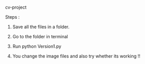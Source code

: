 cv-project

Steps :

1. Save all the files in a folder.

2. Go to the folder in terminal

3. Run python Version1.py

4. You change the image files and also try whether its working !!